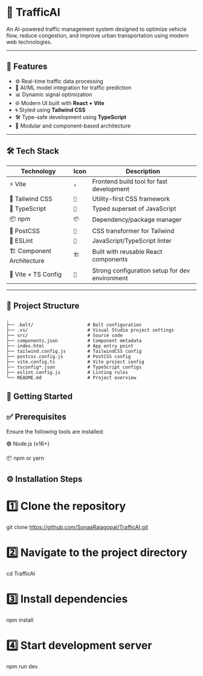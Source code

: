 # 🚦 TrafficAI

An AI-powered traffic management system designed to optimize vehicle flow, reduce congestion, and improve urban transportation using modern web technologies.



---

## 🧠 Features

- ⚙️ Real-time traffic data processing
- 🤖 AI/ML model integration for traffic prediction
- 📊 Dynamic signal optimization
- 🌐 Modern UI built with **React + Vite**
- 🌀 Styled using **Tailwind CSS**
- 🛠️ Type-safe development using **TypeScript**
- 🧱 Modular and component-based architecture

---

## 🛠️ Tech Stack

| Technology     | Icon | Description |
|----------------|------|-------------|
| ⚡ Vite         | `⚡` | Frontend build tool for fast development |
| 💨 Tailwind CSS| `💨` | Utility-first CSS framework |
| 🔷 TypeScript  | `🔷` | Typed superset of JavaScript |
| 📦 npm         | `📦` | Dependency/package manager |
| 🧩 PostCSS     | `🧩` | CSS transformer for Tailwind |
| 🧹 ESLint      | `🧹` | JavaScript/TypeScript linter |
| 🏗️ Component Architecture | `🏗️` | Built with reusable React components |
| 🧪 Vite + TS Config | `🧪` | Strong configuration setup for dev environment |

---

## 📂 Project Structure

```plaintext
.
├── .bolt/                    # Bolt configuration
├── .vs/                      # Visual Studio project settings
├── src/                      # Source code
├── components.json           # Component metadata
├── index.html                # App entry point
├── tailwind.config.js        # TailwindCSS config
├── postcss.config.js         # PostCSS config
├── vite.config.ts            # Vite project config
├── tsconfig*.json            # TypeScript configs
├── eslint.config.js          # Linting rules
└── README.md                 # Project overview

```
## 🚀 Getting Started

## ✅ Prerequisites
Ensure the following tools are installed:

🟢 Node.js (v16+)

📦 npm or yarn

## ⚙️ Installation Steps

# 1️⃣ Clone the repository
git clone https://github.com/SonaaRajagopal/TrafficAI.git

# 2️⃣ Navigate to the project directory
cd TrafficAI

# 3️⃣ Install dependencies
npm install

# 4️⃣ Start development server
npm run dev

